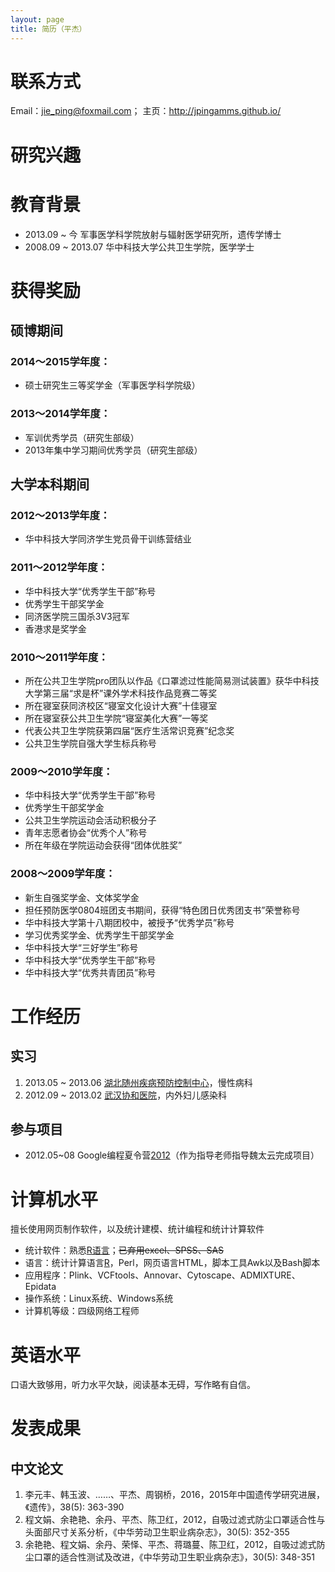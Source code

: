 ```yaml
---
layout: page
title: 简历（平杰）
---
```


# 联系方式

Email：jie_ping@foxmail.com；
主页：<http://jpingamms.github.io/>

# 研究兴趣

# 教育背景

- 2013.09 ~ 今      军事医学科学院放射与辐射医学研究所，遗传学博士
- 2008.09 ~ 2013.07 华中科技大学公共卫生学院，医学学士

# 获得奖励

## 硕博期间

### 2014～2015学年度：
- 硕士研究生三等奖学金（军事医学科学院级）
### 2013～2014学年度：
- 军训优秀学员（研究生部级）
- 2013年集中学习期间优秀学员（研究生部级）

## 大学本科期间

### 2012～2013学年度：
- 华中科技大学同济学生党员骨干训练营结业
### 2011～2012学年度：
- 华中科技大学“优秀学生干部”称号
- 优秀学生干部奖学金
- 同济医学院三国杀3V3冠军
- 香港求是奖学金
### 2010～2011学年度：
- 所在公共卫生学院pro团队以作品《口罩滤过性能简易测试装置》获华中科技大学第三届“求是杯”课外学术科技作品竞赛二等奖
- 所在寝室获同济校区“寝室文化设计大赛”十佳寝室
- 所在寝室获公共卫生学院“寝室美化大赛”一等奖
- 代表公共卫生学院获第四届“医疗生活常识竞赛”纪念奖
- 公共卫生学院自强大学生标兵称号
### 2009～2010学年度：
- 华中科技大学“优秀学生干部”称号
- 优秀学生干部奖学金
- 公共卫生学院运动会活动积极分子
- 青年志愿者协会“优秀个人”称号
- 所在年级在学院运动会获得“团体优胜奖”
### 2008～2009学年度：
- 新生自强奖学金、文体奖学金
- 担任预防医学0804班团支书期间，获得“特色团日优秀团支书”荣誉称号
- 华中科技大学第十八期团校中，被授予“优秀学员”称号
- 学习优秀奖学金、优秀学生干部奖学金
- 华中科技大学“三好学生”称号
- 华中科技大学“优秀学生干部”称号
- 华中科技大学“优秀共青团员”称号

# 工作经历

## 实习

1. 2013.05 ~ 2013.06 [湖北随州疾病预防控制中心](http://www.szcdc.com/)，慢性病科
1. 2012.09 ~ 2013.02 [武汉协和医院](http://www.whuh.com/)，内外妇儿感染科
 
## 参与项目

- 2012.05~08 Google编程夏令营[2012](http://www.google-melange.com/gsoc/project/google/gsoc2012/cloud_wei/16001)（作为指导老师指导魏太云完成项目）

# 计算机水平

擅长使用网页制作软件，以及统计建模、统计编程和统计计算软件

- 统计软件：熟悉[R语言](http://www.r-project.org/)；<del>已弃用excel、SPSS、SAS</del>
- 语言：统计计算语言[R](http://www.r-project.org/)，Perl，网页语言HTML，脚本工具Awk以及Bash脚本
- 应用程序：Plink、VCFtools、Annovar、Cytoscape、ADMIXTURE、Epidata
- 操作系统：Linux系统、Windows系统
- 计算机等级：四级网络工程师

# 英语水平

口语大致够用，听力水平欠缺，阅读基本无碍，写作略有自信。

# 发表成果

## 中文论文

1. 李元丰、韩玉波、……、平杰、周钢桥，2016，2015年中国遗传学研究进展，《遗传》，38(5): 363-390
1. 程文娟、余艳艳、余丹、平杰、陈卫红，2012，自吸过滤式防尘口罩适合性与头面部尺寸关系分析，《中华劳动卫生职业病杂志》，30(5): 352-355
1. 余艳艳、程文娟、余丹、荣怿、平杰、蒋璐蔓、陈卫红，2012，自吸过滤式防尘口罩的适合性测试及改进，《中华劳动卫生职业病杂志》，30(5): 348-351
